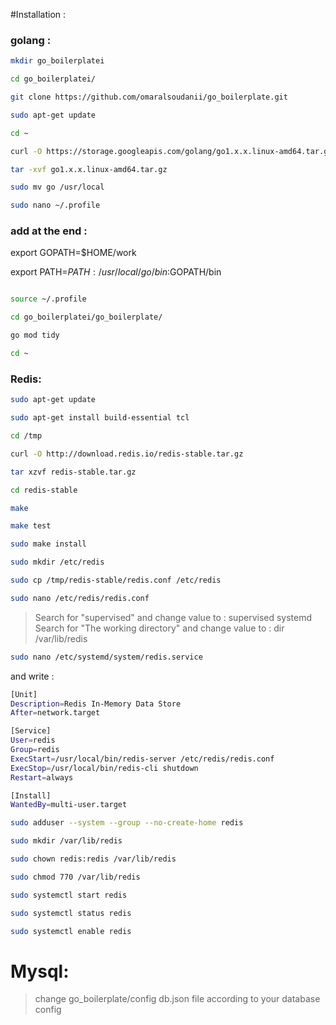#Installation : 
### golang :
```sh
mkdir go_boilerplatei

cd go_boilerplatei/

git clone https://github.com/omaralsoudanii/go_boilerplate.git

sudo apt-get update

cd ~

curl -O https://storage.googleapis.com/golang/go1.x.x.linux-amd64.tar.gz

tar -xvf go1.x.x.linux-amd64.tar.gz

sudo mv go /usr/local

sudo nano ~/.profile
```

### add at the end : 


export GOPATH=$HOME/work

export PATH=$PATH:/usr/local/go/bin:$GOPATH/bin
```sh

source ~/.profile

cd go_boilerplatei/go_boilerplate/

go mod tidy

cd ~
```

### Redis:
```sh
sudo apt-get update

sudo apt-get install build-essential tcl

cd /tmp

curl -O http://download.redis.io/redis-stable.tar.gz

tar xzvf redis-stable.tar.gz

cd redis-stable

make

make test

sudo make install

sudo mkdir /etc/redis

sudo cp /tmp/redis-stable/redis.conf /etc/redis
```
```sh
sudo nano /etc/redis/redis.conf    
```
> Search for "supervised" and change value to : supervised systemd
> Search for "The working directory" and change value to : dir /var/lib/redis

```sh
sudo nano /etc/systemd/system/redis.service  
```
and write :
```sh
[Unit]
Description=Redis In-Memory Data Store
After=network.target

[Service]
User=redis
Group=redis
ExecStart=/usr/local/bin/redis-server /etc/redis/redis.conf
ExecStop=/usr/local/bin/redis-cli shutdown
Restart=always

[Install]
WantedBy=multi-user.target
```

```sh
sudo adduser --system --group --no-create-home redis

sudo mkdir /var/lib/redis

sudo chown redis:redis /var/lib/redis

sudo chmod 770 /var/lib/redis

sudo systemctl start redis

sudo systemctl status redis

sudo systemctl enable redis
```

# Mysql:

> change go_boilerplate/config db.json file according to your database config
